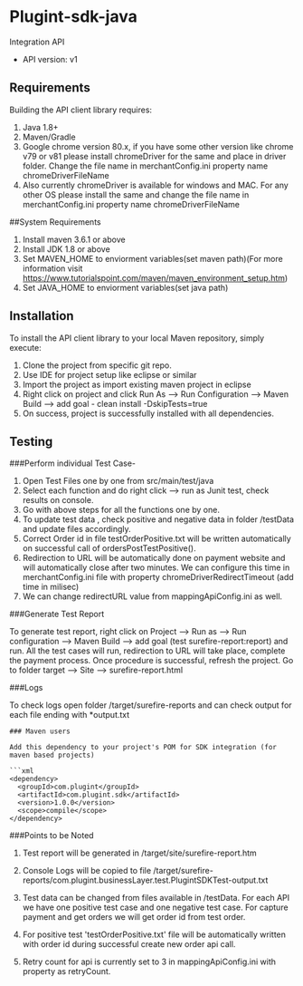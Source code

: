 # Plugint-sdk-java

Integration API
- API version: v1

## Requirements

Building the API client library requires:
1. Java 1.8+
2. Maven/Gradle
3. Google chrome version 80.x, if you have some other version like chrome v79 or v81 please install chromeDriver for the same and place in driver folder. Change the file name in merchantConfig.ini property name chromeDriverFileName
4. Also currently chromeDriver is available for windows and MAC. For any other OS please install the same and change the file name in merchantConfig.ini property name chromeDriverFileName

##System Requirements

1. Install maven 3.6.1 or above
2. Install JDK 1.8 or above
3. Set MAVEN_HOME to enviorment variables(set maven path)(For more information visit https://www.tutorialspoint.com/maven/maven_environment_setup.htm)
4. Set JAVA_HOME to enviorment variables(set java path)

## Installation

To install the API client library to your local Maven repository, simply execute:

1. Clone the project from specific git repo.
2. Use IDE for project setup like eclipse or similar
3. Import the project as import existing maven project in eclipse
4. Right click on project and click Run As --> Run Configuration --> Maven Build --> add goal - clean install -DskipTests=true
5. On success, project is successfully installed with all dependencies.

## Testing

###Perform individual Test Case-

1. Open Test Files one by one from src/main/test/java
2. Select each function and do right click --> run as Junit test, check results on console.
3. Go with above steps for all the functions one by one.
4. To update test data , check positive and negative data in folder /testData and update files accordingly.
5. Correct Order id in file testOrderPositive.txt will be written automatically on successful call of ordersPostTestPositive().
6. Redirection to URL will be automatically done on payment website and will automatically close after two minutes. We can configure this time in merchantConfig.ini file with property chromeDriverRedirectTimeout (add time in milisec)
7. We can change redirectURL value from mappingApiConfig.ini as well.

###Generate Test Report

To generate test report, right click on Project --> Run as --> Run configuration --> Maven Build --> add goal (test surefire-report:report) and run. All the test cases will run, redirection to URL will take place, complete the payment process. Once procedure is successful, refresh the project. Go to folder target --> Site --> surefire-report.html

###Logs

To check logs open folder /target/surefire-reports and can check output for each file ending with *output.txt
```
### Maven users

Add this dependency to your project's POM for SDK integration (for maven based projects)

```xml
<dependency>
  <groupId>com.plugint</groupId>
  <artifactId>com.plugint.sdk</artifactId>
  <version>1.0.0</version>
  <scope>compile</scope>
</dependency>
```

###Points to be Noted

1. Test report will be generated in /target/site/surefire-report.htm

2. Console Logs will be copied to file /target/surefire-reports/com.plugint.businessLayer.test.PlugintSDKTest-output.txt

3. Test data can be changed from files available in /testData. For each API we have one positive test case and one negative test case. For capture payment and get orders we will get order id from test order.

4. For positive test 'testOrderPositive.txt' file will be automatically written with order id during successful create new order api call.

5. Retry count for api is currently set to 3 in mappingApiConfig.ini with property as retryCount.